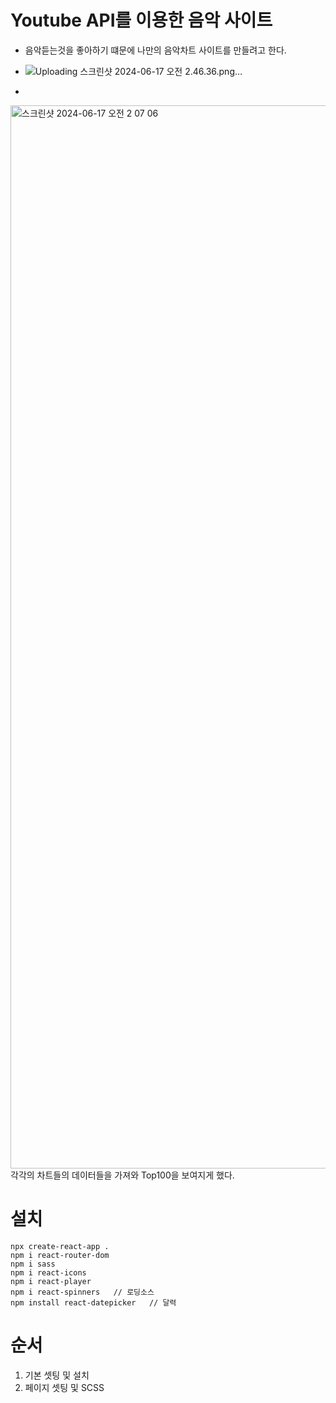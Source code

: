 # Youtube API를 이용한 음악 사이트
- 음악듣는것을 좋아하기 떄문에 나만의 음악차트 사이트를 만들려고 한다.
- ![Uploading 스크린샷 2024-06-17 오전 2.46.36.png…]()


- 
<img width="1701" alt="스크린샷 2024-06-17 오전 2 07 06" src="https://github.com/hyunminkim93/youtubemusic3/assets/163366255/a62398b7-59dd-4843-8a70-623a7c4ec05f">
각각의 차트들의 데이터들을 가져와 Top100을 보여지게 했다.


# 설치

```
npx create-react-app .
npm i react-router-dom
npm i sass
npm i react-icons
npm i react-player
npm i react-spinners   // 로딩소스
npm install react-datepicker   // 달력
```

# 순서

1.  기본 셋팅 및 설치
2.  페이지 셋팅 및 SCSS
